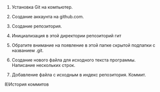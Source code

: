 
1) Установка Git на компьютер.

2) Создание аккаунта на github.com.



3) Cоздание репозитория.



4) Инициализация в этой директории репозиторий гит



5) Обратите внимание на появление в этой папке скрытой подпапки с названием .git. 



6) Создание нового файла для исходного текста программы. Написание  нескольких строк.

7) Добавление файла с исходным в индекс репозитория.
Коммит.



8)История коммитов
